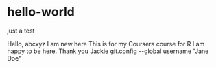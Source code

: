 # hello-world
just a test

Hello, abcxyz
I am new here
This is for my Coursera course for R
I am happy to be here.
Thank you
Jackie
git.config --global username "Jane Doe"
